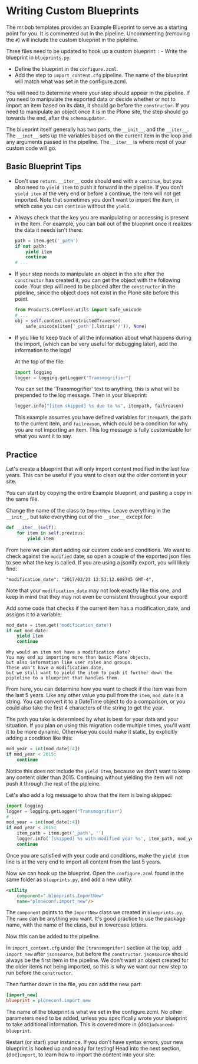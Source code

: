 # Writing Custom Blueprints

The mr.bob templates provides an Example Blueprint to serve as a starting point for you.
It is commented out in the pipeline.
Uncommenting (removing the `#`) will include the custom blueprint in the pipleline.

Three files need to be updated to hook up a custom blueprint:
: - Write the blueprint in `blueprints.py`.
  - Define the blueprint in the `configure.zcml`.
  - Add the step to `import_content.cfg` pipeline. The name of the blueprint will match what was set in the configure.zcml.

You will need to determine where your step should appear in the pipeline.
If you need to manipulate the exported data or decide whether or not to import an item based on its data,
it should go before the `constructor`.
If you need to manipulate an object once it is in the Plone site,
the step should go towards the end, after the `schemaupdater`.

The blueprint itself generally has two parts, the `__init__`, and the `__iter__`.
The `__init__` sets up the variables based on the current item in the loop and any arguments passed in the pipeline.
The `__iter__` is where most of your custom code will go.

## Basic Blueprint Tips

- Don't use `return`.
  `__iter__` code should end with a `continue`,
  but you also need to `yield item` to push it forward in the pipeline.
  If you don't `yield item` at the very end or before a continue, the item will not get imported.
  Note that sometimes you don't want to import the item, in which case you can `continue` without the `yield`.

- Always check that the key you are manipulating or accessing is present in the item.
  For example, you can bail out of the blueprint once it realizes the data it needs isn't there:

  ```python
  path = item.get('_path')
  if not path:
      yield item
      continue
  # ...
  ```

- If your step needs to manipulate an object in the site after the `constructor` has created it,
  you can get the object with the following code.
  Your step will need to be placed after the `constructor` in the pipeline,
  since the object does not exist in the Plone site before this point.

  ```python
  from Products.CMFPlone.utils import safe_unicode
  # ...
  obj = self.context.unrestrictedTraverse(
      safe_unicode(item['_path'].lstrip('/')), None)
  ```

- If you like to keep track of all the information about what happens during the import,
  (which can be very useful for debugging later),
  add the information to the logs!

  At the top of the file:

  ```python
  import logging
  logger = logging.getLogger("Transmogrifier")
  ```

  You can set the 'Transmogrifier' text to anything,
  this is what will be prepended to the log message.
  Then in your blueprint:

  ```python
  logger.info("[item skipped] %s due to %s", itempath, failreason)
  ```

  This example assumes you have defined variables for `itempath`, the path to the current item,
  and `failreason`, which could be a condition for why you are not importing an item.
  This log message is fully customizable for what you want it to say.

## Practice

Let's create a blueprint that will only import content modified in the last few years.
This can be useful if you want to clean out the older content in your site.

You can start by copying the entire Example blueprint, and pasting a copy in the same file.

Change the name of the class to `ImportNew`.
Leave everything in the `__init__`, but take everything out of the `__iter__` except for:

```python
def __iter__(self):
    for item in self.previous:
        yield item
```

From here we can start adding our custom code and conditions.
We want to check against the `modified` date,
so open a couple of the exported json files to see what the key is called.
If you are using a jsonify export, you will likely find:

```console
"modification_date": "2017/03/23 12:53:12.608745 GMT-4",
```

Note that your `modification_date` may not look exactly like this one,
and keep in mind that they may not even be consistent throughout your export!

Add some code that checks if the current item has a modification_date, and assigns it to a variable:

```python
mod_date = item.get('modification_date')
if not mod_date:
    yield item
    continue
```

```{note}
Why would an item not have a modification date?
You may end up importing more than basic Plone objects,
but also information like user roles and groups.
These won't have a modification date,
but we still want to yield the item to push it further down the pipleline to a blueprint that handles them.
```

From here, you can determine how you want to check if the item was from the last 5 years.
Like any other value you pull from the `item`, `mod_date` is a string.
You can convert it to a DateTime object to do a comparison,
or you could also take the first 4 characters of the string to get the year.

The path you take is determined by what is best for your data and your situation.
If you plan on using this migration code multiple times,
you'll want it to be more dynamic,
Otherwise you could make it static, by explicitly adding a condition like this:

```python
mod_year = int(mod_date[:4])
if mod_year < 2015:
    continue
```

Notice this does not include the `yield item`,
because we don't want to keep any content older than 2015.
Continuing without yielding the item will not push it through the rest of the pipleine.

Let's also add a log message to show that the item is being skipped:

```python
import logging
logger = logging.getLogger("Transmogrifier")
# ...
mod_year = int(mod_date[:4])
if mod_year < 2015:
    item_path = item.get('_path', '')
    logger.info('[skipped] %s with modified year %s', item_path, mod_year)
    continue
```

Once you are satisfied with your code and conditions,
make the `yield item` line is at the very end
to import all content from the last 5 years.

Now we can hook up the blueprint.
Open the `configure.zcml` found in the same folder as `blueprints.py`, and add a new utility:

```html
<utility
    component=".blueprints.ImportNew"
    name="ploneconf.import_new"/>
```

The `component` points to the `ImportNew` class we created in `blueprints.py`.
The `name` can be anything you want.
It's good practice to use the package name, with the name of the class, but in lowercase letters.

Now this can be added to the pipeline.

In `import_content.cfg` under the `[transmogrifer]` section at the top,
add `import_new` after `jsonsource`, but before the `constructor`.
`jsonsource` should always be the first item in the pipeline.
We don't want an object created for the older items not being imported,
so this is why we want our new step to run before the `constructor`.

Then further down in the file, you can add the new part:

```ini
[import_new]
blueprint = ploneconf.import_new
```

The name of the blueprint is what we set in the configure.zcml.
No other parameters need to be added,
unless you specifically wrote your blueprint to take additional information.
This is covered more in {doc}`advanced-blueprint`.

Restart (or start) your instance.
If you don't have syntax errors, your new blueprint is hooked up and ready for testing!
Head into the next section, {doc}`import`, to learn how to import the content into your site.
